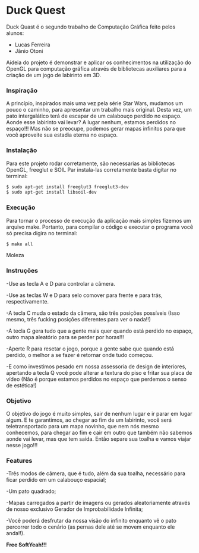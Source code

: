 # Duck Quest
Duck Quast é o segundo trabalho de Computação Gráfica feito pelos alunos:
 - Lucas Ferreira
 - Jânio Otoni

Aideia do projeto é demonstrar e aplicar os conhecimentos na utilização do OpenGL para computação gráfica através de bibliotecas auxiliares para a criação de um jogo de labirinto em 3D.
### Inspiração
A princípio, inspirados mais uma vez pela série Star Wars, mudamos um pouco o caminho, para apresentar um trabalho mais original. Desta vez, um pato intergalático terá de escapar de um calabouço perdido no espaço. Aonde esse labirinto vai levar? A lugar nenhum, estamos perdidos no espaço!!! Mas não se preocupe, podemos gerar mapas infinitos para que você aproveite sua estadia eterna no espaço.
### Instalação
Para este projeto rodar corretamente, são necessarias as bibliotecas OpenGL, freeglut e SOIL Par instala-las corretamente basta digitar no terminal:
```sh
$ sudo apt-get install freeglut3 freeglut3-dev
$ sudo apt-get install libsoil-dev
```
### Execução
Para tornar o processo de execução da aplicação mais simples fizemos um arquivo make. Portanto, para compilar o código e executar o programa você só precisa digira no terminal:
```sh
$ make all
```
Moleza
### Instruções
-Use as tecla A e D para controlar a câmera.

-Use as teclas W e D para selo comover para frente e para trás, respectivamente.

-A tecla C muda o estado da câmera, são três posições possíveis (Isso mesmo, três fucking posições diferentes para ver o nada!!)

-A tecla G gera tudo que a gente mais quer quando está perdido no espaço, outro mapa aleatório para se perder por horas!!!

-Aperte R para resetar o jogo, porque a gente sabe que quando está perdido, o melhor a se fazer é retornar onde tudo começou.

-E como investimos pesado em nossa assessoria de design de interiores, apertando a tecla Q você pode alterar a textura do piso e fritar sua placa de vídeo (Não é porque estamos perdidos no espaço que perdemos o senso de estética!)
### Objetivo
O objetivo do jogo é muito simples, sair de nenhum lugar e ir parar em lugar algum. E te garantimos, ao chegar ao fim de um labirinto, você será teletransportado para um mapa novinho, que nem nós mesmo conhecemos, para chegar ao fim e cair em outro que também não sabemos aonde vai levar, mas que tem saída.
Então separe sua toalha e vamos viajar nesse jogo!!!
### Features
-Três modos de câmera, que é tudo, além da sua toalha, necessário para ficar perdido em um calabouço espacial;

-Um pato quadrado;

-Mapas carregados a partir de imagens ou gerados aleatoriamente através de nosso exclusivo Gerador de Improbabilidade Infinita;

-Você poderá desfrutar da nossa visão do infinito enquanto vê o pato percorrer todo o cenário (as pernas dele até se movem enquanto ele anda!!).

**Free SoftYeah!!!**
